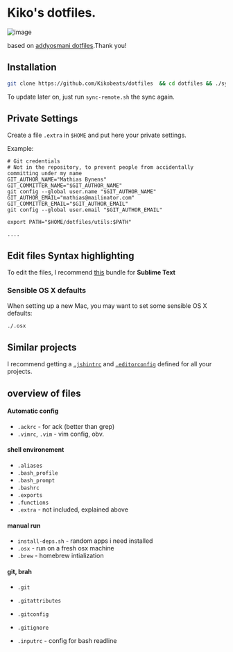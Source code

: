 # Kiko's dotfiles.

![image](http://xaharts.org/funny/i/gitopuss/ironman_octocat.jpg)

based on [addyosmani dotfiles](https://github.com/addyosmani/dotfiles).Thank you!

## Installation

```bash
git clone https://github.com/Kikobeats/dotfiles  && cd dotfiles && ./sync-local.sh
```

To update later on, just run `sync-remote.sh` the sync again.


## Private Settings

Create a file `.extra` in `$HOME` and put here your private settings.

Example:

   	# Git credentials
	# Not in the repository, to prevent people from accidentally committing under my name
	GIT_AUTHOR_NAME="Mathias Bynens"
	GIT_COMMITTER_NAME="$GIT_AUTHOR_NAME"
	git config --global user.name "$GIT_AUTHOR_NAME"
	GIT_AUTHOR_EMAIL="mathias@mailinator.com"
	GIT_COMMITTER_EMAIL="$GIT_AUTHOR_EMAIL"
	git config --global user.email "$GIT_AUTHOR_EMAIL"
	
	export PATH="$HOME/dotfiles/utils:$PATH"
	
	....
	

## Edit files Syntax highlighting


To edit the files, I recommend [this](https://github.com/mattbanks/dotfiles-syntax-highlighting-st2) bundle for **Sublime Text**


### Sensible OS X defaults

When setting up a new Mac, you may want to set some sensible OS X defaults:

```bash
./.osx
```

## Similar projects

I recommend getting a [`.jshintrc`](https://github.com/jshint/node-jshint/blob/master/.jshintrc) and [`.editorconfig`](http://editorconfig.org/) defined for all your projects.





## overview of files

####  Automatic config
* `.ackrc` - for ack (better than grep)
* `.vimrc`, `.vim` - vim config, obv.

#### shell environement
* `.aliases`
* `.bash_profile`
* `.bash_prompt`
* `.bashrc`
* `.exports`
* `.functions`
* `.extra` - not included, explained above

#### manual run
* `install-deps.sh` - random apps i need installed
* `.osx` - run on a fresh osx machine
* `.brew` - homebrew intialization

#### git, brah
* `.git`
* `.gitattributes`
* `.gitconfig`
* `.gitignore`

* `.inputrc` - config for bash readline


